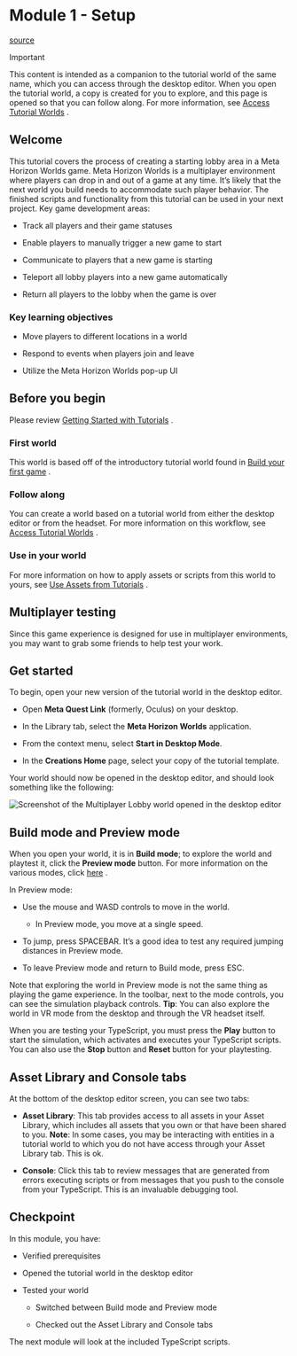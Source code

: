 # Module 1 - Setup

[source](https://developers.meta.com/horizon-worlds/learn/documentation/tutorial-worlds/multiplayer-lobby-tutorial/module-1-setup)

Important

This content is intended as a companion to the tutorial world of the same name, which you can access through the desktop editor. When you open the tutorial world, a copy is created for you to explore, and this page is opened so that you can follow along. For more information, see [Access Tutorial Worlds](https://developers.meta.com/horizon-worlds/learn/documentation/tutorial-worlds/getting-started-with-tutorials/access-tutorial-worlds) .

## Welcome

This tutorial covers the process of creating a starting lobby area in a Meta Horizon Worlds game. Meta Horizon Worlds is a multiplayer environment where players can drop in and out of a game at any time. It’s likely that the next world you build needs to accommodate such player behavior. The finished scripts and functionality from this tutorial can be used in your next project. Key game development areas:

*   Track all players and their game statuses

*   Enable players to manually trigger a new game to start

*   Communicate to players that a new game is starting

*   Teleport all lobby players into a new game automatically

*   Return all players to the lobby when the game is over

### Key learning objectives

*   Move players to different locations in a world

*   Respond to events when players join and leave

*   Utilize the Meta Horizon Worlds pop-up UI

## Before you begin

Please review [Getting Started with Tutorials](/horizon-worlds/learn/documentation/tutorial-worlds/getting-started-with-tutorials/tutorial-prerequisites) .

### First world

This world is based off of the introductory tutorial world found in [Build your first game](/horizon-worlds/learn/documentation/tutorial-worlds/build-your-first-game/module-1-build-your-first-game) .

### Follow along

You can create a world based on a tutorial world from either the desktop editor or from the headset. For more information on this workflow, see [Access Tutorial Worlds](/horizon-worlds/learn/documentation/tutorial-worlds/getting-started-with-tutorials/access-tutorial-worlds) .

### Use in your world

For more information on how to apply assets or scripts from this world to yours, see [Use Assets from Tutorials](/horizon-worlds/learn/documentation/tutorial-worlds/getting-started-with-tutorials/use-assets-from-tutorials) .

## Multiplayer testing

Since this game experience is designed for use in multiplayer environments, you may want to grab some friends to help test your work.

## Get started

To begin, open your new version of the tutorial world in the desktop editor.

*   Open **Meta Quest Link** (formerly, Oculus) on your desktop.

*   In the Library tab, select the **Meta Horizon Worlds** application.

*   From the context menu, select **Start in Desktop Mode**.

*   In the **Creations Home** page, select your copy of the tutorial template.

Your world should now be opened in the desktop editor, and should look something like the following:

![Screenshot of the Multiplayer Lobby world opened in the desktop editor](https://scontent.flba1-1.fna.fbcdn.net/v/t39.2365-6/487831991_686408180563803_3808571924566109122_n.png?_nc_cat=103&ccb=1-7&_nc_sid=e280be&_nc_ohc=ayfMF9MoFMwQ7kNvwHWfhk3&_nc_oc=Adk8FYF5vUu4LfDq_7KpnLFtnRzRr7CYOJn5qcZecsGtIbFAbzFPu--fk81D65WzyAU&_nc_zt=14&_nc_ht=scontent.flba1-1.fna&_nc_gid=50Q-VQj6YgjRqa2wGFsV_g&oh=00_AfRzHpBpbxQjIRoPG47tn14lR76ZW7vV13HlFrsl06HLYQ&oe=689BB0EB)

## Build mode and Preview mode

When you open your world, it is in **Build mode**; to explore the world and playtest it, click the **Preview mode** button. For more information on the various modes, click [here](/horizon-worlds/learn/documentation/desktop-editor/getting-started/user-interface/operational-modes) .

In Preview mode:

*   Use the mouse and WASD controls to move in the world.
    
    *   In Preview mode, you move at a single speed.

*   To jump, press SPACEBAR. It’s a good idea to test any required jumping distances in Preview mode.

*   To leave Preview mode and return to Build mode, press ESC.

Note that exploring the world in Preview mode is not the same thing as playing the game experience. In the toolbar, next to the mode controls, you can see the simulation playback controls. **Tip**: You can also explore the world in VR mode from the desktop and through the VR headset itself.

When you are testing your TypeScript, you must press the **Play** button to start the simulation, which activates and executes your TypeScript scripts. You can also use the **Stop** button and **Reset** button for your playtesting.

## Asset Library and Console tabs

At the bottom of the desktop editor screen, you can see two tabs:

*   **Asset Library**: This tab provides access to all assets in your Asset Library, which includes all assets that you own or that have been shared to you. **Note**: In some cases, you may be interacting with entities in a tutorial world to which you do not have access through your Asset Library tab. This is ok.

*   **Console**: Click this tab to review messages that are generated from errors executing scripts or from messages that you push to the console from your TypeScript. This is an invaluable debugging tool.

## Checkpoint

In this module, you have:

*   Verified prerequisites

*   Opened the tutorial world in the desktop editor

*   Tested your world
    
    *   Switched between Build mode and Preview mode
    
    *   Checked out the Asset Library and Console tabs

The next module will look at the included TypeScript scripts.

 

 

 

 

 

 

 

 

 

 

 

 

 

 

 

 

 

 

 

 

 

 

 

 

 

 

 

 

 

 

 

 

 

 

 

 

 

 

 

 

 

 

 

 

 

 

 

 